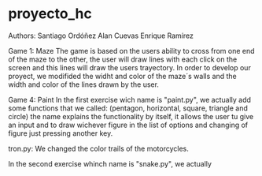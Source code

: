 # proyecto_hc
Authors: Santiago Ordóñez
	 Alan Cuevas
	 Enrique Ramírez


Game 1: Maze
The game is based on the users ability to cross from one end of the maze to the other, the user will draw lines with each click on the screen and this lines will draw the users trayectory.
In order to develop our proyect, we modifided the widht and color of the maze´s walls and the width and color of the lines drawn by the user.



Game 4: Paint
In the first exercise wich name is "paint.py", we actually add some functions that we called: (pentagon, horizontal, square, triangle and circle) the name explains the functionality by itself, it allows the user tu give an input and to draw wichever figure in the list of options and changing of figure just pressing another key.














tron.py: We changed the color trails of the motorcycles.


In the second exercise whinch name is "snake.py", we actually 
